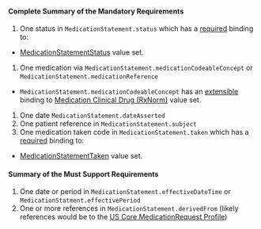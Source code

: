 #### Complete Summary of the Mandatory Requirements


1.  One status in `MedicationStatement.status` which has a [required](http://build.fhir.org/terminologies.html#required) binding to:
-   [MedicationStatementStatus] value set.
1.  One medication via `MedicationStatement.medicationCodeableConcept` or `MedicationStatement.medicationReference`   
-  `MedicationStatement.medicationCodeableConcept` has an [extensible](http://build.fhir.org/terminologies.html#extensible) binding to [Medication Clinical Drug (RxNorm)] value set.
1.  One date `MedicationStatement.dateAsserted`
1.  One patient reference in `MedicationStatement.subject`
1.  One medication taken code in `MedicationStatement.taken` which has a [required](http://build.fhir.org/terminologies.html#required) binding to:
-   [MedicationStatementTaken] value set.

#### Summary of the Must Support Requirements

1.  One date or period in `MedicationStatement.effectiveDateTime` or `MedicationStatment.effectivePeriod`
1.  One or more references in `MedicationStatement.derivedFrom` (likely references would be to the [US Core MedicationRequest Profile](StructureDefinition-us-core-medicationrequest.html))

  [Medication Clinical Drug (RxNorm)]: ValueSet-us-core-medication-codes.html
  [MedicationStatusStatus]: http://build.fhir.org/valueset-medication-request-status.html

[MedicationStatementStatus]: http://build.fhir.orgvalueset-medication-statement-status.html
[MedicationStatementTaken]: http://build.fhir.orgvalueset-medication-statement-taken.html
